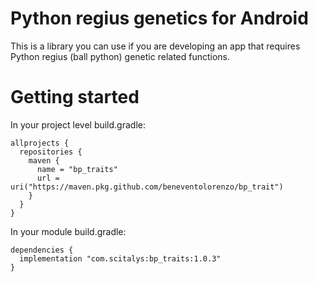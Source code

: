 # Python regius genetics for Android

This is a library you can use if you are developing an app that requires Python regius (ball python) genetic related functions.

# Getting started

In your project level build.gradle:
```
allprojects {
  repositories {
    maven {
      name = "bp_traits"
      url = uri("https://maven.pkg.github.com/beneventolorenzo/bp_trait")
    }
  }
}
```

In your module build.gradle:
```
dependencies {
  implementation "com.scitalys:bp_traits:1.0.3"
}
```
